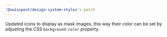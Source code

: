 ```yaml
---
'@swisspost/design-system-styles': patch
---
```


Updated icons to display as mask images, this way their color can be set by adjusting the CSS `background-color` property.
